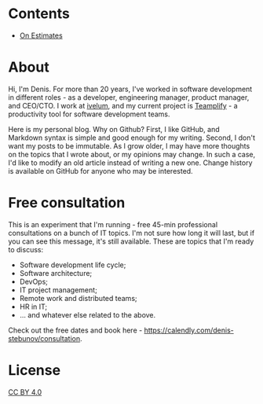# Contents

- [On Estimates](https://github.com/stebunovd/blog/blob/master/contents/On-Estimates.md)

# About

Hi, I'm Denis. For more than 20 years, I've worked in software development in
different roles - as a developer, engineering manager, product manager, and
CEO/CTO. I work at [ivelum](https://ivelum.com), and my current project is
[Teamplify](https://teamplify.com) - a productivity tool for software
development teams.

Here is my personal blog. Why on Github? First, I like GitHub, and Markdown
syntax is simple and good enough for my writing. Second, I don't want my posts
to be immutable. As I grow older, I may have more thoughts on the topics that I
wrote about, or my opinions may change. In such a case, I'd like to modify an
old article instead of writing a new one. Change history is available on GitHub
for anyone who may be interested.

# Free consultation

This is an experiment that I'm running - free 45-min professional consultations
on a bunch of IT topics. I'm not sure how long it will last, but if you can see 
this message, it's still available. These are topics that I'm 
ready to discuss:
- Software development life cycle;
- Software architecture;
- DevOps;
- IT project management;
- Remote work and distributed teams;
- HR in IT;
- ... and whatever else related to the above.

Check out the free dates and book here - 
https://calendly.com/denis-stebunov/consultation.

# License

[CC BY 4.0](https://creativecommons.org/licenses/by/4.0/)
